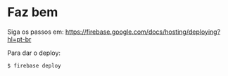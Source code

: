 # Faz bem

Siga os passos em: https://firebase.google.com/docs/hosting/deploying?hl=pt-br

Para dar o deploy: 
```
$ firebase deploy
```
